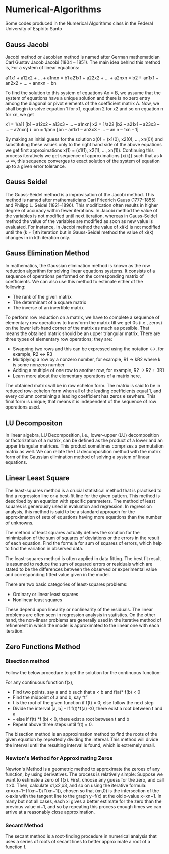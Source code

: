 # Numerical-Algorithms
Some codes produced in the Numerical Algorithms class in the Federal University of Espírito Santo

## Gauss Jacobi

Jacobi method or Jacobian method is named after German mathematician Carl Gustav Jacob Jacobi (1804 – 1851). The main idea behind this method is,
For a system of linear equations:

a11x1 + a12x2 + … + a1nxn = b1
a21x1 + a22x2 + … + a2nxn = b2
⠇
an1x1 + an2x2 + … + annxn = bn

To find the solution to this system of equations Ax = B, we assume that the system of equations have a unique solution and there is no zero entry among the diagonal or pivot elements of the coefficient matrix A.
Now, we shall begin to solve equation 1 for x1, equation 2 for x2 and so on equation n for xn, we get

x1 = 1/a11 [b1 – a12x2 – a13x3 – … – a1nxn]
x2 = 1/a22 [b2 – a21x1 – a23x3 – … – a2nxn]
⠇
xn = 1/ann [bn – an1x1 – an3x3 – … – an n – 1xn – 1]

By making an initial guess for the solution x(0) = (x1(0), x2(0), …, xn(0)) and substituting these values only to the right hand side of the above equations we get first approximations x(1) = (x1(1), x2(1), …, xn(1)). Continuing this process iteratively we get sequence of approximations {x(k)} such that as k → ∞, this sequence converges to exact solution of the system of equation up to a given error tolerance.

## Gauss Seidel

The Guass-Seidel method is a improvisation of the Jacobi method. This method is named after mathematicians Carl Friedrich Gauss (1777–1855) and Philipp L. Seidel (1821–1896). This modification often results in higher degree of accuracy within fewer iterations.
In Jacobi method the value of the variables is not modified until next iteration, whereas in Gauss-Seidel method the value of the variables are modified as soon as new value is evaluated. For instance, in Jacobi method the value of xi(k) is not modified until the (k + 1)th iteration but in Gauss-Seidel method the value of xi(k) changes in in kth iteration only.

## Gauss Elimination Method

In mathematics, the Gaussian elimination method is known as the row reduction algorithm for solving linear equations systems. It consists of a sequence of operations performed on the corresponding matrix of coefficients. We can also use this method to estimate either of the following:

* The rank of the given matrix
* The determinant of a square matrix
* The inverse of an invertible matrix

To perform row reduction on a matrix, we have to complete a sequence of elementary row operations to transform the matrix till we get 0s (i.e., zeros) on the lower left-hand corner of the matrix as much as possible. That means the obtained matrix should be an upper triangular matrix. There are three types of elementary row operations; they are:

* Swapping two rows and this can be expressed using the notation ↔, for example, R2 ↔ R3
* Multiplying a row by a nonzero number, for example, R1 → kR2 where k is some nonzero number
* Adding a multiple of one row to another row, for example, R2 → R2 + 3R1
* Learn more about the elementary operations of a matrix here.

The obtained matrix will be in row echelon form. The matrix is said to be in reduced row-echelon form when all of the leading coefficients equal 1, and every column containing a leading coefficient has zeros elsewhere. This final form is unique; that means it is independent of the sequence of row operations used.

## LU Decompositon

In linear algebra, LU Decomposition, i.e., lower–upper (LU) decomposition or factorization of a matrix, can be defined as the product of a lower and an upper triangular matrices. This product sometimes comprises a permutation matrix as well. We can relate the LU decomposition method with the matrix form of the Gaussian elimination method of solving a system of linear equations.

## Linear Least Square

The least-squares method is a crucial statistical method that is practised to find a regression line or a best-fit line for the given pattern. This method is described by an equation with specific parameters. The method of least squares is generously used in evaluation and regression. In regression analysis, this method is said to be a standard approach for the approximation of sets of equations having more equations than the number of unknowns.

The method of least squares actually defines the solution for the minimization of the sum of squares of deviations or the errors in the result of each equation. Find the formula for sum of squares of errors, which help to find the variation in observed data.

The least-squares method is often applied in data fitting. The best fit result is assumed to reduce the sum of squared errors or residuals which are stated to be the differences between the observed or experimental value and corresponding fitted value given in the model.

There are two basic categories of least-squares problems:

* Ordinary or linear least squares
* Nonlinear least squares

These depend upon linearity or nonlinearity of the residuals. The linear problems are often seen in regression analysis in statistics. On the other hand, the non-linear problems are generally used in the iterative method of refinement in which the model is approximated to the linear one with each iteration.

## Zero Functions Method

### Bisection method

Follow the below procedure to get the solution for the continuous function:

For any continuous function f(x),

* Find two points, say a and b such that a < b and f(a)* f(b) < 0
* Find the midpoint of a and b, say “t”
* t is the root of the given function if f(t) = 0; else follow the next step
* Divide the interval [a, b] – If f(t)*f(a) <0, there exist a root between t and a
* – else if f(t) *f (b) < 0, there exist a root between t and b
* Repeat above three steps until f(t) = 0.

The bisection method is an approximation method to find the roots of the given equation by repeatedly dividing the interval. This method will divide the interval until the resulting interval is found, which is extremely small.

### Newton's Method for Approximating Zeros

Newton's Method is a geometric method to approximate the zeroes of any function, by using derivatives. The process is relatively simple: Suppose we want to estimate a zero of f(x). First, choose any guess for the zero, and call it x0. Then, calculate x1,x2,x3, and so on using the iterative formula: xn=xn−1−(f(xn−1)/f′(xn−1)), chosen so that (xn,0) is the intersection of the x-axis with the tangent line to the graph y=f(x) at the old x-value x=xn−1. In many but not all cases, each xi gives a better estimate for the zero than the previous value xi−1, and so by repeating this process enough times we can arrive at a reasonably close approximation.

### Secant Method

The secant method is a root-finding procedure in numerical analysis that uses a series of roots of secant lines to better approximate a root of a function f.
